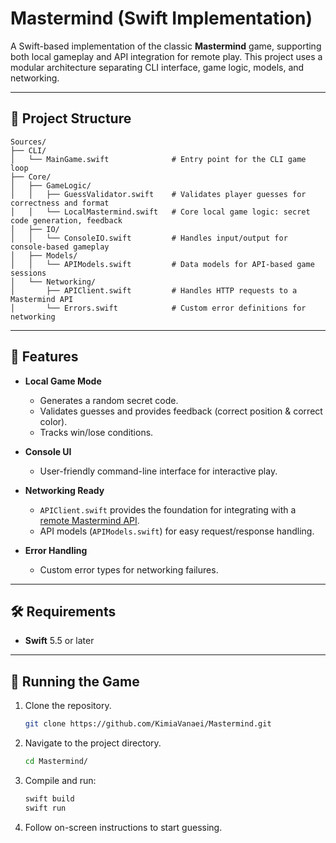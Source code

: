 # Mastermind (Swift Implementation)

A Swift-based implementation of the classic **Mastermind** game, supporting both local gameplay and API integration for remote play. This project uses a modular architecture separating CLI interface, game logic, models, and networking.

---

## 📂 Project Structure
```
Sources/
├── CLI/
│   └── MainGame.swift              # Entry point for the CLI game loop
├── Core/
│   ├── GameLogic/
│   │   ├── GuessValidator.swift    # Validates player guesses for correctness and format
│   │   └── LocalMastermind.swift   # Core local game logic: secret code generation, feedback
│   ├── IO/
│   │   └── ConsoleIO.swift         # Handles input/output for console-based gameplay
│   ├── Models/
│   │   └── APIModels.swift         # Data models for API-based game sessions
│   └── Networking/
│       ├── APIClient.swift         # Handles HTTP requests to a Mastermind API
│       └── Errors.swift            # Custom error definitions for networking
```
---

## 🎯 Features

- **Local Game Mode**  
  - Generates a random secret code.
  - Validates guesses and provides feedback (correct position & correct color).
  - Tracks win/lose conditions.
  
- **Console UI**  
  - User-friendly command-line interface for interactive play.
  
- **Networking Ready**  
  - `APIClient.swift` provides the foundation for integrating with a [remote Mastermind API](https://mastermind.darkube.app/docs/index.html).
  - API models (`APIModels.swift`) for easy request/response handling.
  
- **Error Handling**  
  - Custom error types for networking failures.

---

## 🛠 Requirements

- **Swift** 5.5 or later

---

## 🚀 Running the Game

1. Clone the repository.
   ```bash
   git clone https://github.com/KimiaVanaei/Mastermind.git
2. Navigate to the project directory.
   ```bash
   cd Mastermind/
3. Compile and run:
   ```bash
   swift build
   swift run
4. Follow on-screen instructions to start guessing.
